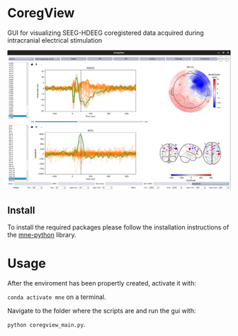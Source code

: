 # CoregView
GUI for visualizing SEEG-HDEEG coregistered data acquired during intracranial electrical stimulation

![Example](resources/coregview_example.png)

## Install
To install the required packages please follow the installation instructions of the [mne-python](https://mne.tools/stable/index.html) library.

# Usage
After the enviroment has been propertly created, activate it with:

`conda activate mne` on a terminal.

Navigate to the folder where the scripts are and run the gui with:

`python coregview_main.py`.
